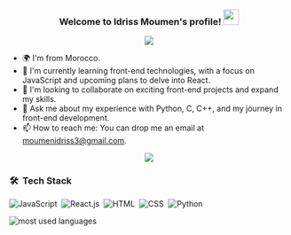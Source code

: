 <h3 align="center">
  Welcome to Idriss Moumen's profile!
  <img src="https://media.giphy.com/media/hvRJCLFzcasrR4ia7z/giphy.gif" width="28">
</h3>

<!-- Typing SVG by DenverCoder1 - https://github.com/DenverCoder1/readme-typing-svg -->
<p align="center">
  <a href="https://github.com/DenverCoder1/readme-typing-svg"><img src="https://readme-typing-svg.herokuapp.com/?lines=Passionate%20Learner;Python%20Degree%20Holder;Front-end%20Developer%20in%20Progress&font=Fira%20Code&center=true&width=440&height=45&color=f75c7e&vCenter=true&size=22"></a>
</p> 

- 🌍 I'm from Morocco.
- 🔭 I'm currently learning front-end technologies, with a focus on JavaScript and upcoming plans to delve into React.
- 👯 I'm looking to collaborate on exciting front-end projects and expand my skills.
- 💬 Ask me about my experience with Python, C, C++, and my journey in front-end development.
- 📫 How to reach me: You can drop me an email at moumenidriss3@gmail.com.

<!-- Connect with Me -->
<p align="center">
  <a href="https://t.me/idrissmoumen" target="_blank"><img src="https://img.shields.io/badge/-Idriss%20Moumen-0077B5?style=for-the-badge&logo=Telegram&logoColor=white"/></a>
</p>

### 🛠 &nbsp;Tech Stack
![JavaScript](https://img.shields.io/badge/-JavaScript-05122A?style=flat&logo=javascript)&nbsp;
![React.js](https://img.shields.io/badge/-React-05122A?style=flat&logo=react)&nbsp;
![HTML](https://img.shields.io/badge/-HTML-05122A?style=flat&logo=HTML5)&nbsp;
![CSS](https://img.shields.io/badge/-CSS-05122A?style=flat&logo=CSS3&logoColor=1572B6)&nbsp;
![Python](https://img.shields.io/badge/-Python-05122A?style=flat&logo=python)&nbsp;

<!-- GitHub Stats -->
<img align="left" src="https://github-readme-stats.vercel.app/api/top-langs?username=idriss-Moumen&show_icons=true&locale=en&layout=compact&theme=radical" alt="most used languages" />
